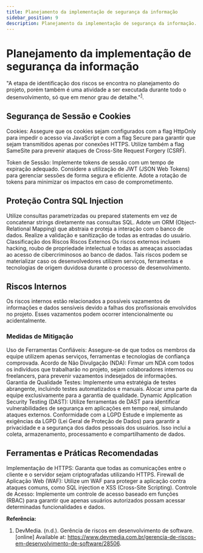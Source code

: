 ```yaml
---
title: Planejamento da implementação de segurança da informação
sidebar_position: 9
description: Planejamento da implementação de segurança da informação.
---
```


# Planejamento da implementação de segurança da informação

"A etapa de identificação dos riscos se encontra no planejamento do projeto, porém também é uma atividade a ser executada durante todo o desenvolvimento, só que em menor grau de detalhe."<sup><a href="#referencia-1">1</a></sup>.

## Segurança de Sessão e Cookies
Cookies: Assegure que os cookies sejam configurados com a flag HttpOnly para impedir o acesso via JavaScript e com a flag Secure para garantir que sejam transmitidos apenas por conexões HTTPS. Utilize também a flag SameSite para prevenir ataques de Cross-Site Request Forgery (CSRF).

Token de Sessão: Implemente tokens de sessão com um tempo de expiração adequado. Considere a utilização de JWT (JSON Web Tokens) para gerenciar sessões de forma segura e eficiente. Adote a rotação de tokens para minimizar os impactos em caso de comprometimento.

## Proteção Contra SQL Injection
Utilize consultas parametrizadas ou prepared statements em vez de concatenar strings diretamente nas consultas SQL.
Adote um ORM (Object-Relational Mapping) que abstraia e proteja a interação com o banco de dados.
Realize a validação e sanitização de todas as entradas do usuário.
Classificação dos Riscos
Riscos Externos
Os riscos externos incluem hacking, roubo de propriedade intelectual e todas as ameaças associadas ao acesso de cibercriminosos ao banco de dados. Tais riscos podem se materializar caso os desenvolvedores utilizem serviços, ferramentas e tecnologias de origem duvidosa durante o processo de desenvolvimento.

## Riscos Internos
Os riscos internos estão relacionados a possíveis vazamentos de informações e dados sensíveis devido a falhas dos profissionais envolvidos no projeto. Esses vazamentos podem ocorrer intencionalmente ou acidentalmente.

### Medidas de Mitigação
Uso de Ferramentas Confiáveis: Assegure-se de que todos os membros da equipe utilizem apenas serviços, ferramentas e tecnologias de confiança comprovada.
Acordo de Não Divulgação (NDA): Firmar um NDA com todos os indivíduos que trabalharão no projeto, sejam colaboradores internos ou freelancers, para prevenir vazamentos indesejados de informações.
Garantia de Qualidade
Testes: Implemente uma estratégia de testes abrangente, incluindo testes automatizados e manuais. Alocar uma parte da equipe exclusivamente para a garantia de qualidade.
Dynamic Application Security Testing (DAST): Utilize ferramentas de DAST para identificar vulnerabilidades de segurança em aplicações em tempo real, simulando ataques externos.
Conformidade com a LGPD
Estude e implemente as exigências da LGPD (Lei Geral de Proteção de Dados) para garantir a privacidade e a segurança dos dados pessoais dos usuários. Isso inclui a coleta, armazenamento, processamento e compartilhamento de dados.

## Ferramentas e Práticas Recomendadas
Implementação de HTTPS: Garanta que todas as comunicações entre o cliente e o servidor sejam criptografadas utilizando HTTPS.
Firewall de Aplicação Web (WAF): Utilize um WAF para proteger a aplicação contra ataques comuns, como SQL injection e XSS (Cross-Site Scripting).
Controle de Acesso: Implemente um controle de acesso baseado em funções (RBAC) para garantir que apenas usuários autorizados possam acessar determinadas funcionalidades e dados.

**Referência:**

1. <a name="referencia-1"></a> DevMedia. (n.d.). Gerência de riscos em desenvolvimento de software. [online] Available at: https://www.devmedia.com.br/gerencia-de-riscos-em-desenvolvimento-de-software/28506.